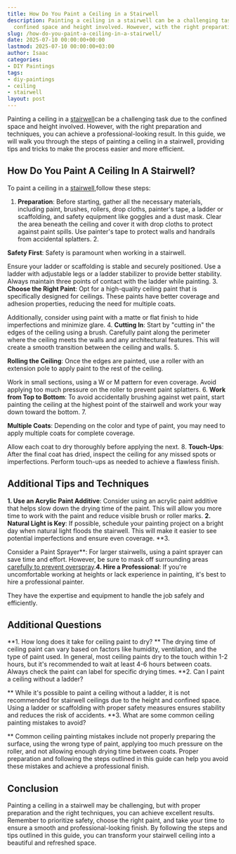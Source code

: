 ```yaml
---
title: How Do You Paint a Ceiling in a Stairwell
description: Painting a ceiling in a stairwell can be a challenging task due to the
  confined space and height involved. However, with the right preparation and techniques,...
slug: /how-do-you-paint-a-ceiling-in-a-stairwell/
date: 2025-07-10 00:00:00+00:00
lastmod: 2025-07-10 00:00:00+03:00
author: Isaac
categories:
- DIY Paintings
tags:
- diy-paintings
- ceiling
- stairwell
layout: post
---
```

Painting a ceiling in a [stairwell](https://pestpolicy.com/how-to-decorate-a-stairwell/)can be a challenging task due to the confined space and height involved. However, with the right preparation and techniques, you can achieve a professional-looking result. In this guide, we will walk you through the steps of painting a ceiling in a stairwell, providing tips and tricks to make the process easier and more efficient.

##  How Do You Paint A Ceiling In A Stairwell?

To paint a ceiling in a [stairwell](https://pestpolicy.com/how-to-paint-a-stairwell/),follow these steps:

1. **Preparation**: Before starting, gather all the necessary materials, including paint, brushes, rollers, drop cloths, painter's tape, a ladder or scaffolding, and safety equipment like goggles and a dust mask. Clear the area beneath the ceiling and cover it with drop cloths to protect against paint spills. Use painter's tape to protect walls and handrails from accidental splatters. 2.

**Safety First**: Safety is paramount when working in a stairwell.

Ensure your ladder or scaffolding is stable and securely positioned. Use a ladder with adjustable legs or a ladder stabilizer to provide better stability. Always maintain three points of contact with the ladder while painting. 3. **Choose the Right Paint**: Opt for a high-quality ceiling paint that is specifically designed for ceilings. These paints have better coverage and adhesion properties, reducing the need for multiple coats.

Additionally, consider using paint with a matte or flat finish to hide imperfections and minimize glare. 4. **Cutting In**: Start by "cutting in" the edges of the ceiling using a brush. Carefully paint along the perimeter where the ceiling meets the walls and any architectural features. This will create a smooth transition between the ceiling and walls. 5.

**Rolling the Ceiling**: Once the edges are painted, use a roller with an extension pole to apply paint to the rest of the ceiling.

Work in small sections, using a W or M pattern for even coverage. Avoid applying too much pressure on the roller to prevent paint splatters. 6. **Work from Top to Bottom**: To avoid accidentally brushing against wet paint, start painting the ceiling at the highest point of the stairwell and work your way down toward the bottom. 7.

**Multiple Coats**: Depending on the color and type of paint, you may need to apply multiple coats for complete coverage.

Allow each coat to dry thoroughly before applying the next. 8. **Touch-Ups**: After the final coat has dried, inspect the ceiling for any missed spots or imperfections. Perform touch-ups as needed to achieve a flawless finish.

##  **Additional Tips and Techniques**

**1. Use an Acrylic Paint Additive**: Consider using an acrylic paint additive that helps slow down the drying time of the paint. This will allow you more time to work with the paint and reduce visible brush or roller marks. **2. Natural Light is Key**: If possible, schedule your painting project on a bright day when natural light floods the stairwell. This will make it easier to see potential imperfections and ensure even coverage. **3.

Consider a Paint Sprayer**: For larger stairwells, using a paint sprayer can save time and effort. However, be sure to mask off surrounding areas [carefully to prevent overspray](https://pestpolicy.com/how-to-decorate-a-stairwell/).**4. Hire a Professional**: If you're uncomfortable working at heights or lack experience in painting, it's best to hire a professional painter.

They have the expertise and equipment to handle the job safely and efficiently.

##  **Additional Questions**

**1. How long does it take for ceiling paint to dry? ** The drying time of ceiling paint can vary based on factors like humidity, ventilation, and the type of paint used. In general, most ceiling paints dry to the touch within 1-2 hours, but it's recommended to wait at least 4-6 hours between coats. Always check the paint can label for specific drying times. **2. Can I paint a ceiling without a ladder?

** While it's possible to paint a ceiling without a ladder, it is not recommended for stairwell ceilings due to the height and confined space. Using a ladder or scaffolding with proper safety measures ensures stability and reduces the risk of accidents. **3. What are some common ceiling painting mistakes to avoid?

** Common ceiling painting mistakes include not properly preparing the surface, using the wrong type of paint, applying too much pressure on the roller, and not allowing enough drying time between coats. Proper preparation and following the steps outlined in this guide can help you avoid these mistakes and achieve a professional finish.

##  Conclusion

Painting a ceiling in a stairwell may be challenging, but with proper preparation and the right techniques, you can achieve excellent results. Remember to prioritize safety, choose the right paint, and take your time to ensure a smooth and professional-looking finish. By following the steps and tips outlined in this guide, you can transform your stairwell ceiling into a beautiful and refreshed space.